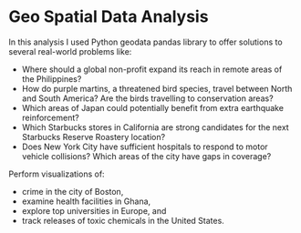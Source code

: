 # Geo Spatial Data Analysis

In this analysis I used Python geodata pandas library to offer solutions to several real-world problems like:

- Where should a global non-profit expand its reach in remote areas of the Philippines?
- How do purple martins, a threatened bird species, travel between North and South America? Are the birds travelling to conservation areas?
- Which areas of Japan could potentially benefit from extra earthquake reinforcement?
- Which Starbucks stores in California are strong candidates for the next Starbucks Reserve Roastery location?
- Does New York City have sufficient hospitals to respond to motor vehicle collisions? Which areas of the city have gaps in coverage?

Perform visualizations of:
- crime in the city of Boston, 
- examine health facilities in Ghana, 
- explore top universities in Europe, and
- track releases of toxic chemicals in the United States.
